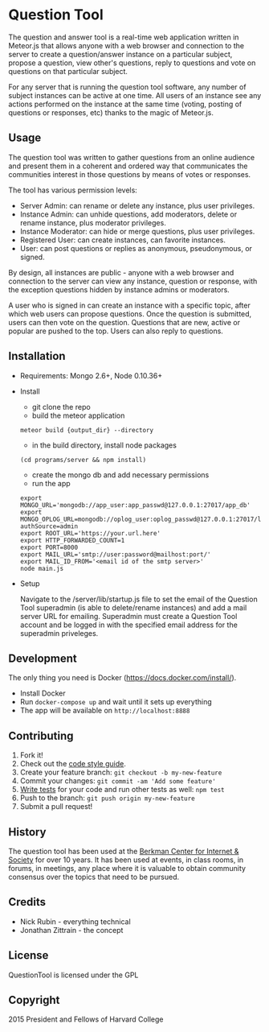 # Question Tool

The question and answer tool is a real-time web application written in Meteor.js that allows anyone with a web browser and connection to the server to create a question/answer instance on a particular subject, propose a question, view other's questions, reply to questions and vote on questions on that particular subject.

For any server that is running the question tool software, any number of subject instances can be active at one time.  All users of an instance see any actions performed on the instance at the same time (voting, posting of questions or responses, etc) thanks to the magic of Meteor.js.

## Usage

The question tool was written to gather questions from an online audience and present them in a coherent and ordered way that communicates the communities interest in those questions by means of votes or responses.

The tool has various permission levels:

* Server Admin:	can rename or delete any instance, plus user privileges.
* Instance Admin: can unhide questions, add moderators, delete or rename instance, plus moderator privileges.
* Instance Moderator: can hide or merge	questions, plus	user privileges.
* Registered User: can create instances, can favorite instances.
* User: can post questions or replies as anonymous, pseudonymous, or signed.

By design, all instances are public - anyone with a web browser and connection to the server can view any instance, question or response, with the exception questions hidden by instance admins or moderators.

A user who is signed in can create an instance with a specific topic, after which web users can propose questions. Once the question is submitted, users can then vote on the question. Questions that are new, active or popular are pushed to the top. Users can also reply to questions.

## Installation

* Requirements: Mongo 2.6+, Node 0.10.36+

* Install

  * git clone the repo
  * build the meteor application

   ```meteor build {output_dir} --directory```
  * in the build directory, install node packages

   ```(cd programs/server && npm install)```
  * create the mongo db and add necessary permissions
  * run the app

   ```shell
   export MONGO_URL='mongodb://app_user:app_passwd@127.0.0.1:27017/app_db'
   export MONGO_OPLOG_URL=mongodb://oplog_user:oplog_passwd@127.0.0.1:27017/local?authSource=admin
   export ROOT_URL='https://your.url.here'
   export HTTP_FORWARDED_COUNT=1
   export PORT=8000
   export MAIL_URL='smtp://user:password@mailhost:port/'
   export MAIL_ID_FROM='<email id of the smtp server>'
   node main.js
   ```

* Setup

   Navigate to the /server/lib/startup.js file to set the email of the Question Tool superadmin (is able to delete/rename instances) and add a mail server URL for emailing. Superadmin must create a Question Tool account and be logged in with the specified email address for the superadmin priveleges.

## Development

The only thing you need is Docker (https://docs.docker.com/install/).

* Install Docker
* Run `docker-compose up` and wait until it sets up everything
* The app will be available on `http://localhost:8888`

## Contributing

1. Fork it!
2. Check out the [code style guide](STYLEGUIDE.md).
3. Create your feature branch: `git checkout -b my-new-feature`
4. Commit your changes: `git commit -am 'Add some feature'`
5. [Write tests](TESTING.md) for your code and run other tests as well: `npm test`
6. Push to the branch: `git push origin my-new-feature`
7. Submit a pull request!

## History

The question tool has been used at the [Berkman Center for Internet & Society](https://cyber.law.harvard.edu "Berkman Center for Internet & Society") for over 10 years. It has been used at events, in class rooms, in forums, in meetings, any place where it is valuable to obtain community consensus over the topics that need to be pursued.

## Credits

* Nick Rubin - everything technical
* Jonathan Zittrain - the concept

## License

QuestionTool is licensed under the GPL

## Copyright

2015 President and Fellows of Harvard College
